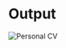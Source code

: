 # Output

![Personal CV](https://github.com/MahmoudALBndkji/Personal-CV/assets/100482952/52678a13-ca72-4366-841b-7a22e017e02e)
